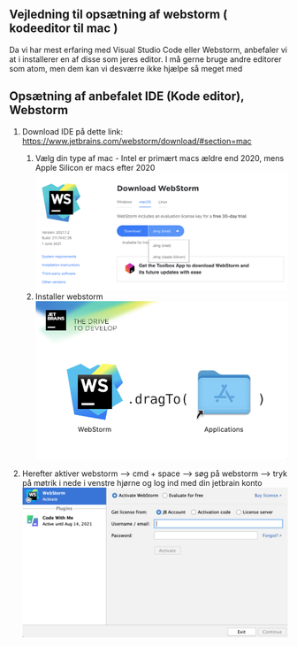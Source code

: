 ## Vejledning til opsætning af webstorm ( kodeeditor til mac )
Da vi har mest erfaring med Visual Studio Code eller Webstorm, anbefaler vi at i installerer en af disse som jeres editor. 
I må gerne bruge andre editorer som atom, men dem kan vi desværre ikke hjælpe så meget med 

## Opsætning af anbefalet IDE (Kode editor), Webstorm
1. Download IDE på dette link: https://www.jetbrains.com/webstorm/download/#section=mac
   1. Vælg din type af mac - Intel er primært macs ældre end 2020, mens Apple Silicon er macs efter 2020
   ![Screenshot](billeder/screenshot1.png)
   2. Installer webstorm
    ![Screenshot](billeder/screenshot2.png)
      
2. Herefter aktiver webstorm --> cmd + space --> søg på webstorm --> tryk på møtrik i nede i venstre hjørne
  og log ind med din jetbrain konto
  ![Screenshot](billeder/screenshot3.png)
